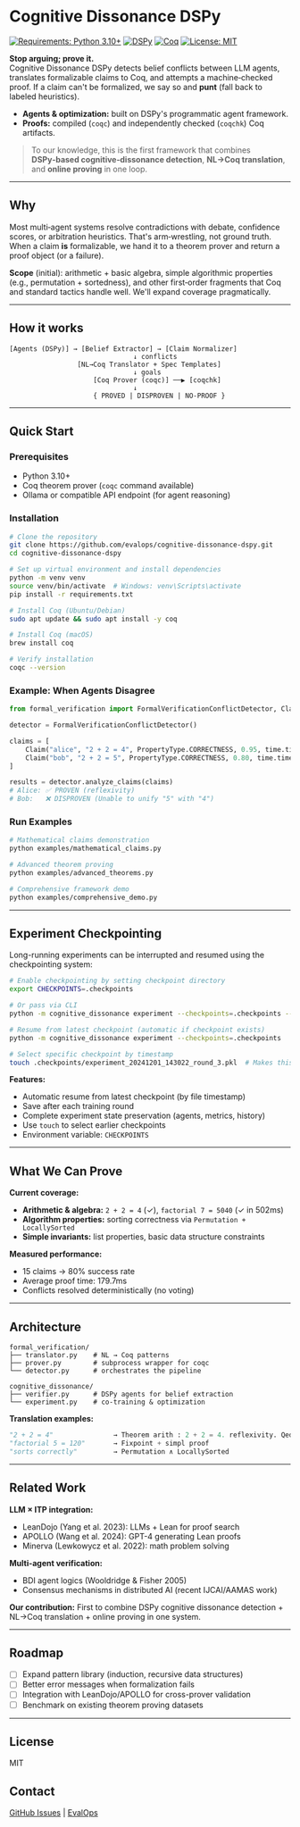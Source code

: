 # Cognitive Dissonance DSPy

[![Requirements: Python 3.10+](https://img.shields.io/badge/python-3.10+-blue.svg)](https://www.python.org/downloads/)
[![DSPy](https://img.shields.io/badge/DSPy-Compatible-green.svg)](https://github.com/stanfordnlp/dspy)
[![Coq](https://img.shields.io/badge/Coq-8.18+-orange.svg)](https://coq.inria.fr/)
[![License: MIT](https://img.shields.io/badge/License-MIT-yellow.svg)](https://opensource.org/licenses/MIT)

**Stop arguing; prove it.**  
Cognitive Dissonance DSPy detects belief conflicts between LLM agents, translates formalizable claims to Coq, and attempts a machine‑checked proof. If a claim can't be formalized, we say so and **punt** (fall back to labeled heuristics).

- **Agents & optimization:** built on DSPy's programmatic agent framework.  
- **Proofs:** compiled (`coqc`) and independently checked (`coqchk`) Coq artifacts.

> To our knowledge, this is the first framework that combines **DSPy‑based cognitive‑dissonance detection**, **NL→Coq translation**, and **online proving** in one loop.

---

## Why

Most multi‑agent systems resolve contradictions with debate, confidence scores, or arbitration heuristics. That's arm‑wrestling, not ground truth. When a claim **is** formalizable, we hand it to a theorem prover and return a proof object (or a failure).

**Scope** (initial): arithmetic + basic algebra, simple algorithmic properties (e.g., permutation + sortedness), and other first‑order fragments that Coq and standard tactics handle well. We'll expand coverage pragmatically.

---

## How it works

```text
[Agents (DSPy)] → [Belief Extractor] → [Claim Normalizer]
                               ↓ conflicts
                 [NL→Coq Translator + Spec Templates]
                               ↓ goals
                     [Coq Prover (coqc)] ──▶ [coqchk]
                               ↓
                     { PROVED | DISPROVEN | NO-PROOF }
```

---

## Quick Start

### Prerequisites

- Python 3.10+
- Coq theorem prover (`coqc` command available)
- Ollama or compatible API endpoint (for agent reasoning)

### Installation

```bash
# Clone the repository
git clone https://github.com/evalops/cognitive-dissonance-dspy.git
cd cognitive-dissonance-dspy

# Set up virtual environment and install dependencies
python -m venv venv
source venv/bin/activate  # Windows: venv\Scripts\activate
pip install -r requirements.txt

# Install Coq (Ubuntu/Debian)
sudo apt update && sudo apt install -y coq

# Install Coq (macOS)
brew install coq

# Verify installation
coqc --version
```

### Example: When Agents Disagree

```python
from formal_verification import FormalVerificationConflictDetector, Claim, PropertyType

detector = FormalVerificationConflictDetector()

claims = [
    Claim("alice", "2 + 2 = 4", PropertyType.CORRECTNESS, 0.95, time.time()),
    Claim("bob", "2 + 2 = 5", PropertyType.CORRECTNESS, 0.80, time.time()),
]

results = detector.analyze_claims(claims)
# Alice: ✅ PROVEN (reflexivity)
# Bob:   ❌ DISPROVEN (Unable to unify "5" with "4")
```

### Run Examples

```bash
# Mathematical claims demonstration
python examples/mathematical_claims.py

# Advanced theorem proving
python examples/advanced_theorems.py

# Comprehensive framework demo
python examples/comprehensive_demo.py
```

---

## Experiment Checkpointing

Long-running experiments can be interrupted and resumed using the checkpointing system:

```bash
# Enable checkpointing by setting checkpoint directory
export CHECKPOINTS=.checkpoints

# Or pass via CLI
python -m cognitive_dissonance experiment --checkpoints=.checkpoints --rounds=10

# Resume from latest checkpoint (automatic if checkpoint exists)
python -m cognitive_dissonance experiment --checkpoints=.checkpoints

# Select specific checkpoint by timestamp
touch .checkpoints/experiment_20241201_143022_round_3.pkl  # Makes this the "latest"
```

**Features:**
- Automatic resume from latest checkpoint (by file timestamp)
- Save after each training round
- Complete experiment state preservation (agents, metrics, history)
- Use `touch` to select earlier checkpoints
- Environment variable: `CHECKPOINTS`

---

## What We Can Prove

**Current coverage:**
- **Arithmetic & algebra:** `2 + 2 = 4` (✓), `factorial 7 = 5040` (✓ in 502ms)
- **Algorithm properties:** sorting correctness via `Permutation + LocallySorted`
- **Simple invariants:** list properties, basic data structure constraints

**Measured performance:**
- 15 claims → 80% success rate
- Average proof time: 179.7ms
- Conflicts resolved deterministically (no voting)

---

## Architecture

```
formal_verification/
├── translator.py    # NL → Coq patterns  
├── prover.py        # subprocess wrapper for coqc
└── detector.py      # orchestrates the pipeline

cognitive_dissonance/
├── verifier.py      # DSPy agents for belief extraction
└── experiment.py    # co-training & optimization
```

**Translation examples:**
```python
"2 + 2 = 4"               → Theorem arith : 2 + 2 = 4. reflexivity. Qed.
"factorial 5 = 120"       → Fixpoint + simpl proof
"sorts correctly"         → Permutation ∧ LocallySorted
```

---

## Related Work

**LLM × ITP integration:**
- LeanDojo (Yang et al. 2023): LLMs + Lean for proof search
- APOLLO (Wang et al. 2024): GPT-4 generating Lean proofs  
- Minerva (Lewkowycz et al. 2022): math problem solving

**Multi-agent verification:**
- BDI agent logics (Wooldridge & Fisher 2005)
- Consensus mechanisms in distributed AI (recent IJCAI/AAMAS work)

**Our contribution:** First to combine DSPy cognitive dissonance detection + NL→Coq translation + online proving in one system.

---

## Roadmap

- [ ] Expand pattern library (induction, recursive data structures)
- [ ] Better error messages when formalization fails
- [ ] Integration with LeanDojo/APOLLO for cross-prover validation
- [ ] Benchmark on existing theorem proving datasets

---

## License

MIT

## Contact

[GitHub Issues](https://github.com/evalops/cognitive-dissonance-dspy/issues) | [EvalOps](https://github.com/evalops)
